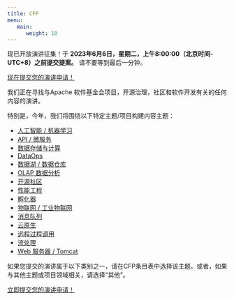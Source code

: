 ```yaml
---
title: CFP
menu:
   main:
      weight: 10
---
```

现已开放演讲征集！于 **2023年6月6日，星期二，上午8:00:00（北京时间-UTC+8）之前提交提案。** 请不要等到最后一分钟。

[现在提交您的演讲申请！](https://www.bagevent.com/event/speechApply/8409854)

我们正在寻找与Apache 软件基金会项目，开源治理，社区和软件开发有关的任何内容的演讲。

特别是，今年，我们将围绕以下特定主题/项目构建内容主题：

* [人工智能 / 机器学习](zh/tracks/ai.html)
* [API / 微服务](zh/tracks/api.html)
* [数据存储与计算](zh/tracks/datastorage.html)
* [DataOps](zh/tracks/dataops.html)
* [数据湖 / 数据仓库](zh/tracks/datalake.html)
* [OLAP 数据分析](zh/tracks/olap.html)
* [开源社区](zh/tracks/community.html)
* [性能工程](zh/tracks/performance.html)
* [孵化器](zh/tracks/incubator.html)
* [物联网 / 工业物联网](zh/tracks/iot.html)
* [消息队列](zh/tracks/messaging.html)
* [云原生](zh/tracks/cloudnative.html)
* [远程过程调用](zh/tracks/rpc.html)
* [流处理](zh/tracks/streaming.html)
* [Web 服务器 / Tomcat](zh/tracks/webserverandtomcat.html)

如果您提交的演讲属于以下类别之一，请在CFP条目表中选择该主题。或者，如果与其他主题或项目领域相关，请选择“其他”。

[立即提交您的演讲申请！](https://www.bagevent.com/event/speechApply/8409854)
